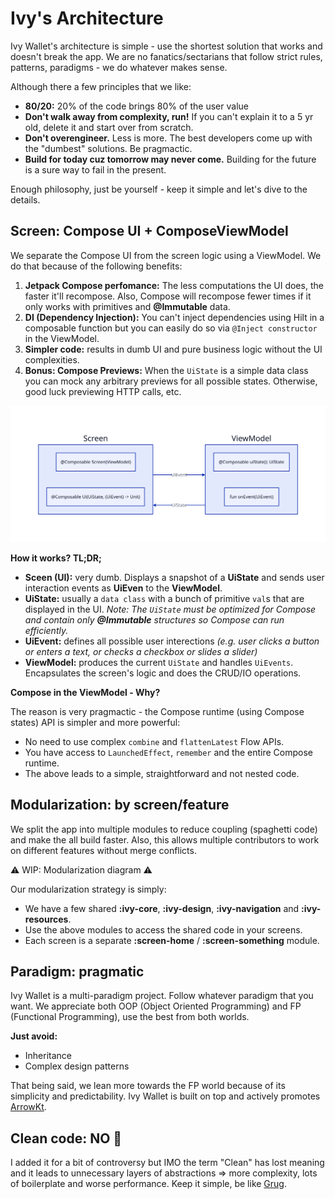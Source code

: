 # Ivy's Architecture

Ivy Wallet's architecture is simple - use the shortest solution that works and doesn't break the app. We are no fanatics/sectarians that follow strict rules, patterns, paradigms - we do whatever makes sense.

Although there a few principles that we like:

- **80/20:** 20% of the code brings 80% of the user value
- **Don't walk away from complexity, run!** If you can't explain it to a 5 yr old, delete it and start over from scratch.
- **Don't overengineer.** Less is more. The best developers come up with the "dumbest" solutions. Be pragmactic.
- **Build for today cuz tomorrow may never come.** Building for the future is a sure way to fail in the present.

Enough philosophy, just be yourself - keep it simple and let's dive to the details.

## Screen: Compose UI + ComposeViewModel

We separate the Compose UI from the screen logic using a ViewModel. We do that because of the following benefits:
1. **Jetpack Compose perfomance:** The less computations the UI does, the faster it'll recompose. Also, Compose will recompose fewer times if it only works with primitives and **@Immutable** data.
2. **DI (Dependency Injection):** You can't inject dependencies using Hilt in a composable function but you can easily do so via `@Inject constructor` in the ViewModel.
3. **Simpler code:** results in dumb UI and pure business logic without the UI complexities.
4. **Bonus: Compose Previews:** When the `UiState` is a simple data class you can mock any arbitrary previews for all possible states. Otherwise, good luck previewing HTTP calls, etc.

![Screen-Viewmodel](../assets/screen-vm.svg)

**How it works? TL;DR;**
- **Sceen (UI):** very dumb. Displays a snapshot of a **UiState** and sends user interaction events as **UiEven** to the **ViewModel**.
- **UiState:** usually a `data class` with a bunch of primitive `val`s that are displayed in the UI. _Note: The `UiState` must be optimized for Compose and contain only **@Immutable** structures so Compose can run efficiently._
- **UiEvent:** defines all possible user interections _(e.g. user clicks a button or enters a text, or checks a checkbox or slides a slider)_
- **ViewModel:** produces the current `UiState` and handles `UiEvents`. Encapsulates the screen's logic and does the CRUD/IO operations.

**Compose in the ViewModel - Why?**

The reason is very pragmactic - the Compose runtime (using Compose states) API is simpler and more powerful:

- No need to use complex `combine` and `flattenLatest` Flow APIs.
- You have access to `LaunchedEffect`, `remember` and the entire Compose runtime.
- The above leads to a simple, straightforward and not nested code.

## Modularization: by screen/feature

We split the app into multiple modules to reduce coupling (spaghetti code) and make the all build faster. Also, this allows multiple contributors to work on different features without merge conflicts.

⚠️ WIP: Modularization diagram ⚠️

Our modularization strategy is simply:
- We have a few shared **:ivy-core**, **:ivy-design**, **:ivy-navigation** and **:ivy-resources**.
- Use the above modules to access the shared code in your screens.
- Each screen is a separate **:screen-home** / **:screen-something** module.

## Paradigm: pragmatic

Ivy Wallet is a multi-paradigm project. Follow whatever paradigm that you want. We appreciate both OOP (Object Oriented Programming) and FP (Functional Programming), use the best from both worlds.

**Just avoid:**
- Inheritance
- Complex design patterns

That being said, we lean more towards the FP world because of its simplicity and predictability. Ivy Wallet is built on top and actively promotes [ArrowKt](https://arrow-kt.io/).

## Clean code: NO 🚫

I added it for a bit of controversy but IMO the term "Clean" has lost meaning and it leads to unnecessary layers of abstractions => more complexity, lots of boilerplate and worse performance. Keep it simple, be like [Grug](https://grugbrain.dev/).
